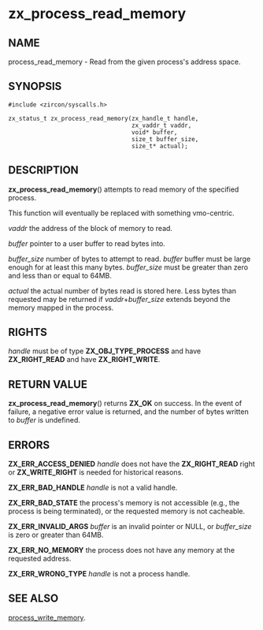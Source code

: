 # zx_process_read_memory

## NAME

<!-- Updated by scripts/update-docs-from-abigen, do not edit this section manually. -->

process_read_memory - Read from the given process's address space.

## SYNOPSIS

<!-- Updated by scripts/update-docs-from-abigen, do not edit this section manually. -->

```
#include <zircon/syscalls.h>

zx_status_t zx_process_read_memory(zx_handle_t handle,
                                   zx_vaddr_t vaddr,
                                   void* buffer,
                                   size_t buffer_size,
                                   size_t* actual);
```

## DESCRIPTION

**zx_process_read_memory**() attempts to read memory of the specified process.

This function will eventually be replaced with something vmo-centric.

*vaddr* the address of the block of memory to read.

*buffer* pointer to a user buffer to read bytes into.

*buffer_size* number of bytes to attempt to read. *buffer* buffer must be large
enough for at least this many bytes. *buffer_size* must be greater than zero
and less than or equal to 64MB.

*actual* the actual number of bytes read is stored here. Less bytes than
requested may be returned if *vaddr*+*buffer_size* extends beyond the memory
mapped in the process.

## RIGHTS

<!-- Updated by scripts/update-docs-from-abigen, do not edit this section manually. -->

*handle* must be of type **ZX_OBJ_TYPE_PROCESS** and have **ZX_RIGHT_READ** and have **ZX_RIGHT_WRITE**.

## RETURN VALUE

**zx_process_read_memory**() returns **ZX_OK** on success.
In the event of failure, a negative error value is returned, and the number of
bytes written to *buffer* is undefined.

## ERRORS

**ZX_ERR_ACCESS_DENIED**  *handle* does not have the **ZX_RIGHT_READ** right
or
**ZX_WRITE_RIGHT** is needed for historical reasons.

**ZX_ERR_BAD_HANDLE**  *handle* is not a valid handle.

**ZX_ERR_BAD_STATE**  the process's memory is not accessible (e.g.,
the process is being terminated),
or the requested memory is not cacheable.

**ZX_ERR_INVALID_ARGS** *buffer* is an invalid pointer or NULL,
or *buffer_size* is zero or greater than 64MB.

**ZX_ERR_NO_MEMORY** the process does not have any memory at the
requested address.

**ZX_ERR_WRONG_TYPE**  *handle* is not a process handle.

## SEE ALSO

[process_write_memory](process_write_memory.md).
